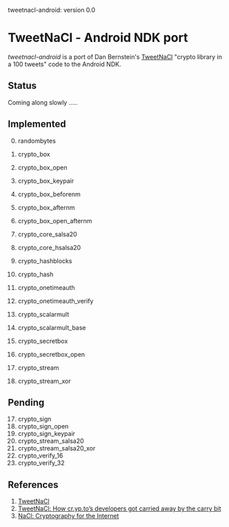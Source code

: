 tweetnacl-android: version 0.0

# TweetNaCl - Android NDK port

*tweetnacl-android* is a port of Dan Bernstein's [TweetNaCl][tweetnacl] "crypto library in a 100 tweets" code to 
the Android NDK.

Status
------
Coming along slowly .....

Implemented
-----------
0.  randombytes
1.  crypto_box
2.  crypto_box_open
2.  crypto_box_keypair
4.  crypto_box_beforenm
5.  crypto_box_afternm
6.  crypto_box_open_afternm
7.  crypto_core_salsa20
8.  crypto_core_hsalsa20
9.  crypto_hashblocks
10. crypto_hash
11. crypto_onetimeauth
12. crypto_onetimeauth_verify
13. crypto_scalarmult
14. crypto_scalarmult_base
15. crypto_secretbox
16. crypto_secretbox_open

20. crypto_stream
21. crypto_stream_xor

Pending
-------

17. crypto_sign
18. crypto_sign_open
19. crypto_sign_keypair
22. crypto_stream_salsa20
23. crypto_stream_salsa20_xor
24. crypto_verify_16
25. crypto_verify_32


References
----------

1. [TweetNaCl][tweetnacl]
2. [TweetNaCl: How cr.yp.to’s developers got carried away by the carry bit][carrybitbug]
3. [NaCl: Cryptography for the Internet][slides]

[tweetnacl]:   http://tweetnacl.cr.yp.to
[carrybitbug]: http://blog.skylable.com/2014/05/tweetnacl-carrybit-bug
[slides]:      http://cryptojedi.org/peter/data/tenerife-20130121.pdf

